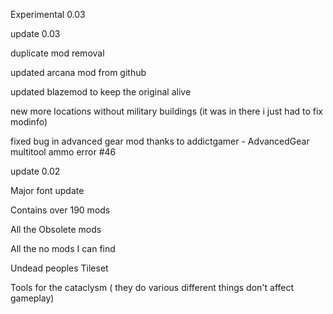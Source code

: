 Experimental 0.03

update 0.03

duplicate mod removal

updated arcana mod from github

updated blazemod to keep the original alive

new more locations without military buildings (it was in there i just had to fix modinfo)

fixed bug in advanced gear mod thanks to addictgamer - AdvancedGear multitool ammo error #46

update 0.02

Major font update

Contains over 190 mods

All the Obsolete mods

All the no mods I can find

Undead peoples Tileset

Tools for the cataclysm ( they do various different things don't affect gameplay)
